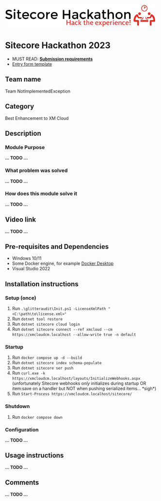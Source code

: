 ![Hackathon Logo](docs/images/hackathon.png?raw=true "Hackathon Logo")
# Sitecore Hackathon 2023

- MUST READ: **[Submission requirements](SUBMISSION_REQUIREMENTS.md)**
- [Entry form template](ENTRYFORM.md)

## Team name

Team NotImplementedException

## Category

Best Enhancement to XM Cloud

## Description

### Module Purpose

**... TODO ...**

### What problem was solved

**... TODO ...**

### How does this module solve it

**... TODO ...**

## Video link

**... TODO ...**

## Pre-requisites and Dependencies

- Windows 10/11
- Some Docker engine, for example [Docker Desktop](https://desktop.docker.com/win/stable/amd64/Docker%20Desktop%20Installer.exe)
- Visual Studio 2022

## Installation instructions

### Setup (once)

1. Run `.\glitteraudit\Init.ps1 -LicenseXmlPath "<C:\path\to\license.xml>"`
1. Run `dotnet tool restore`
1. Run `dotnet sitecore cloud login`
1. Run `dotnet sitecore connect --ref xmcloud --cm https://xmcloudcm.localhost --allow-write true -n default`

### Startup

1. Run `docker compose up -d --build`
1. Run `dotnet sitecore index schema-populate`
1. Run `dotnet sitecore ser push`
1. Run `curl.exe -k https://xmcloudcm.localhost/layouts/InitializeWebhooks.aspx` (unfortunately Sitecore webhooks *only* initializes during startup OR item:save on a handler but NOT when pushing serialized items... \*sigh\*)
1. Run `Start-Process https://xmcloudcm.localhost/sitecore/`

### Shutdown

1. Run `docker compose down`

### Configuration

**... TODO ...**

## Usage instructions

**... TODO ...**

## Comments

**... TODO ...**
